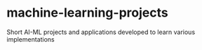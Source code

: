 # machine-learning-projects
Short AI-ML projects and applications developed to learn various implementations

